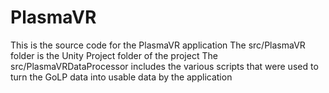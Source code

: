 # PlasmaVR
This is the source code for the PlasmaVR application
The src/PlasmaVR folder is the Unity Project folder of the project
The src/PlasmaVRDataProcessor includes the various scripts that were used to turn the GoLP data into usable data by the application
